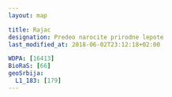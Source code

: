 ```yaml
---
layout: map

title: Rajac
designation: Predeo narocite prirodne lepote
last_modified_at: 2018-06-02T23:12:18+02:00

WDPA: [16413]
BioRaS: [66]
geoSrbija:
  L1_183: [179]
---
```

